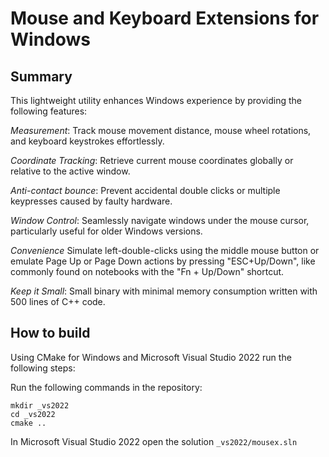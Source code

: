 # Mouse and Keyboard Extensions for Windows

## Summary

This lightweight utility enhances Windows experience by providing the following features:

*Measurement*: Track mouse movement distance, mouse wheel rotations, and keyboard keystrokes effortlessly.

*Coordinate Tracking*: Retrieve current mouse coordinates globally or relative to the active window.

*Anti-contact bounce*: Prevent accidental double clicks or multiple keypresses caused by faulty hardware.

*Window Control*: Seamlessly navigate windows under the mouse cursor, particularly useful for older Windows versions.

*Convenience* Simulate left-double-clicks using the middle mouse button or emulate Page Up or Page Down actions by pressing "ESC+Up/Down", like commonly found on notebooks with the "Fn + Up/Down" shortcut.

*Keep it Small*: Small binary with minimal memory consumption written with 500 lines of C++ code.

## How to build

Using CMake for Windows and Microsoft Visual Studio 2022 run the following steps:

Run the following commands in the repository:
```
mkdir _vs2022
cd _vs2022
cmake ..

```

In Microsoft Visual Studio 2022 open the solution `_vs2022/mousex.sln`
